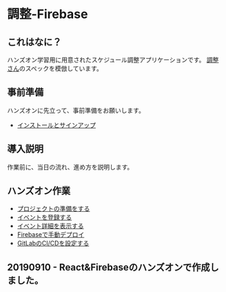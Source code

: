 # 調整-Firebase

## これはなに？

ハンズオン学習用に用意されたスケジュール調整アプリケーションです。
[調整さん](https://chouseisan.com/)のスペックを模倣しています。

## 事前準備

ハンズオンに先立って、事前準備をお願いします。

- [インストールとサインアップ](./docs/env/install-and-signup.md)

## 導入説明

作業前に、当日の流れ、進め方を説明します。

## ハンズオン作業

- [プロジェクトの準備をする](docs/hands-on/00_前準備.md)
- [イベントを登録する](docs/hands-on/01_イベントを登録する.md)
- [イベント詳細を表示する](docs/hands-on/02_イベント詳細を表示する.md)
- [Firebaseで手動デプロイ](docs/hands-on/03_Firebaseで手動デプロイ.md)
- [GitLabのCI/CDを設定する](docs/hands-on/04_GitLab_CICDを設定.md)

## 20190910 - React&Firebaseのハンズオンで作成しました。
